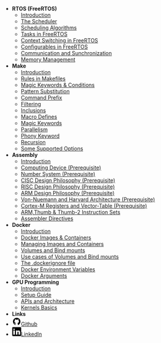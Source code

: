 - **RTOS (FreeRTOS)**
  - [Introduction](DOCS/RTOS_DOCS/What_is_RTOS.md)
  - [The Scheduler](DOCS/RTOS_DOCS/What_is_Scheduler.md)
  - [Scheduling Algorithms](DOCS/RTOS_DOCS/Some_Scheduling_Algorithms.md)
  - [Tasks in FreeRTOS](DOCS/RTOS_DOCS/What_are_Tasks_in_FreeRTOS.md)
  - [Context Switching in FreeRTOS](DOCS/RTOS_DOCS/Context_Switching_in_FreeRTOS.md)
  - [Configurables in FreeRTOS](DOCS/RTOS_DOCS/Configurables_in_FreeRTOS.md)
  - [Communication and Sunchronization](DOCS/RTOS_DOCS/Communication_and_Synchronization_in_FreeRTOS.md)
  - [Memory Management](DOCS/RTOS_DOCS/Heap_Schemes_Detailed_in_FreeRTOS.md)
- **Make**
  - [Introduction](DOCS/MAKE_DOCS/Introduction.md)
  - [Rules in Makefiles](DOCS/MAKE_DOCS/Rules_In_Makefiles.md)
  - [Magic Keywords & Conditions](DOCS/MAKE_DOCS/Magic_Keywords_Conditions.md)
  - [Pattern Substitution](DOCS/MAKE_DOCS/Pattern_Substitution.md)
  - [Command Prefix](DOCS/MAKE_DOCS/Command_Prefix.md)
  - [Filtering](DOCS/MAKE_DOCS/Filtering.md)
  - [Inclusions](DOCS/MAKE_DOCS/Inclusions.md)
  - [Macro Defines](DOCS/MAKE_DOCS/Macro_Defines.md)
  - [Magic Keywords](DOCS/MAKE_DOCS/Magic_Keywords.md)
  - [Parallelism](DOCS/MAKE_DOCS/Parallelism.md)
  - [Phony Keyword](DOCS/MAKE_DOCS/Phony_Keyword.md)
  - [Recursion](DOCS/MAKE_DOCS/Recursion.md)
  - [Some Supported Options](DOCS/MAKE_DOCS/Some_Supported_Options.md)
- **Assembly**
  - [Introduction](DOCS/ASM_DOCS/Introduction.md)
  - [Computing Device <span class="prereq">(Prerequisite)</span>](DOCS/ASM_DOCS/Computing_Device_Prerequisite.md)
  - [Number System <span class="prereq">(Prerequisite)</span>](DOCS/ASM_DOCS/Number_System_Prerequisite.md)
  - [CISC Design Philosophy <span class="prereq">(Prerequisite)</span>](DOCS/ASM_DOCS/CISC_Design_Philosophy_Prerequisite.md)
  - [RISC Design Philosophy <span class="prereq">(Prerequisite)</span>](DOCS/ASM_DOCS/RISC_Design_Philosophy_Prerequisite.md)
  - [ARM Design Philosophy <span class="prereq">(Prerequisite)</span>](DOCS/ASM_DOCS/ARM_Design_Philosophy_Prerequisite.md)
  - [Von-Nuemann and Harvard Architecture <span class="prereq">(Prerequisite)</span>](DOCS/ASM_DOCS/Von-Nuemann_and_Harvard_Architecture_Prerequisite.md)
  - [Cortex-M Registers and Vector-Table <span class="prereq">(Prerequisite)</span>](DOCS/ASM_DOCS/Cortex-M_Registers_and_Vector-Table_Prerequisite.md)
  - [ARM,Thumb & Thumb-2 Instruction Sets](DOCS/ASM_DOCS/ARM_Thumb_Thumb2_Instruction_Sets.md)
  - [Assembler Directives](DOCS/ASM_DOCS/Assembler_Directives.md)
- **Docker**
  - [Introduction](DOCS/DOCKER_DOCS/Introduction.md)
  - [Docker Images & Containers](DOCS/DOCKER_DOCS/Images_and_Containers.md)
  - [Managing Images and Containers](DOCS/DOCKER_DOCS/Managing_Images_and_Containers.md)
  - [Volumes and Bind mounts](DOCS/DOCKER_DOCS/Managing_Data_Volumes_and_Bindmounts.md)
  - [Use cases of Volumes and Bind mounts](DOCS/DOCKER_DOCS/Usecases_of_Data_Volumes_and_Bindmounts.md)
  - [The .dockerignore file](DOCS/DOCKER_DOCS/Docker_Ignore_file.md)
  - [Docker Environment Variables](DOCS/DOCKER_DOCS/Docker_Environment_Variables.md)
  - [Docker Arguments](DOCS/DOCKER_DOCS/Docker_Arguments.md)
- **GPU Programming**
  - [Introduction](DOCS/GPU_PROGRAMMING/Introduction.md)
  - [Setup Guide](DOCS/GPU_PROGRAMMING/Setup_Guide.md)
  - [APIs and Architecture](DOCS/GPU_PROGRAMMING/APIs_and_Architecture.md)
  - [Kernels Basics](DOCS/GPU_PROGRAMMING/Kernels.md)
- **Links**
- [![Github](assets/img/icons8-github-24.png)Github](https://github.com/subhranildas/Docs)
- [![LinkedIn](assets/img/icons8-linkedin-24.png)LinkedIn](https://www.linkedin.com/in/subhranil-d/)
<!-- - [![NPM](assets/img/npm.svg)NPM](https://www.npmjs.com/package/docsify-themeable) -->
